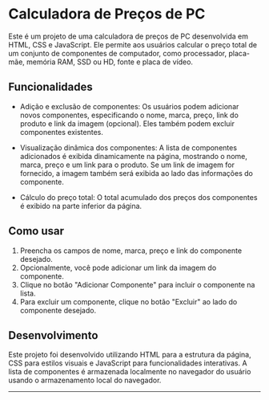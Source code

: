 # Calculadora de Preços de PC

Este é um projeto de uma calculadora de preços de PC desenvolvida em HTML, CSS e JavaScript. Ele permite aos usuários calcular o preço total de um conjunto de componentes de computador, como processador, placa-mãe, memória RAM, SSD ou HD, fonte e placa de vídeo.

## Funcionalidades

- Adição e exclusão de componentes: Os usuários podem adicionar novos componentes, especificando o nome, marca, preço, link do produto e link da imagem (opcional). Eles também podem excluir componentes existentes.

- Visualização dinâmica dos componentes: A lista de componentes adicionados é exibida dinamicamente na página, mostrando o nome, marca, preço e um link para o produto. Se um link de imagem for fornecido, a imagem também será exibida ao lado das informações do componente.

- Cálculo do preço total: O total acumulado dos preços dos componentes é exibido na parte inferior da página.

## Como usar

1. Preencha os campos de nome, marca, preço e link do componente desejado.
2. Opcionalmente, você pode adicionar um link da imagem do componente.
3. Clique no botão "Adicionar Componente" para incluir o componente na lista.
4. Para excluir um componente, clique no botão "Excluir" ao lado do componente desejado.

## Desenvolvimento

Este projeto foi desenvolvido utilizando HTML para a estrutura da página, CSS para estilos visuais e JavaScript para funcionalidades interativas. A lista de componentes é armazenada localmente no navegador do usuário usando o armazenamento local do navegador.

---
